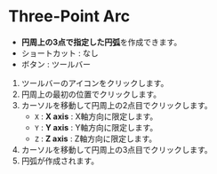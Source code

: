 # Three-Point Arc

- **円周上の3点で指定した円弧**を作成できます。
- ショートカット : なし
- ボタン : ツールバー

1. ツールバーのアイコンをクリックします。
2. 円周上の最初の位置でクリックします。
3. カーソルを移動して円周上の2点目でクリックします。
   - `X` : **X axis** : X軸方向に限定します。
   - `Y` : **Y axis** : Y軸方向に限定します。
   - `Z` : **Z axis** : Z軸方向に限定します。
4. カーソルを移動して円周上の3点目でクリックします。
5. 円弧が作成されます。

